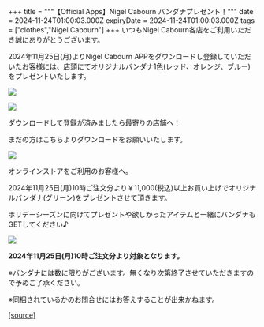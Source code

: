 +++
title = """【Official Apps】Nigel Cabourn バンダナプレゼント！"""
date = 2024-11-24T01:00:03.000Z
expiryDate = 2024-11-24T01:00:03.000Z
tags = ["clothes","Nigel Cabourn"]
+++
いつもNigel Cabourn各店をご利用いただき誠にありがとうございます。

2024年11月25日(月)よりNigel Cabourn APPをダウンロードし登録していただいたお客様には、店頭にてオリジナルバンダナ1色(レッド、オレンジ、ブルー)をプレゼントいたします。

![](https://cdn.shopify.com/s/files/1/0094/9295/5196/files/00266_800x800.jpg?v=1732252213)

![](https://cdn.shopify.com/s/files/1/0094/9295/5196/files/00272_800x800.jpg?v=1732252238)

ダウンロードして登録が済みましたら最寄りの店舗へ！

まだの方はこちらよりダウンロードをお願いいたします。

![](https://cdn.shopify.com/s/files/1/0094/9295/5196/files/1000_1000APP-POP_600x600_f4691427-ed83-4707-9b5b-d66d6ee36cb3.webp?v=1699942822)

オンラインストアをご利用のお客様へ。

2024年11月25日(月)10時ご注文分より￥11,000(税込)以上お買い上げでオリジナルバンダナ(グリーン)をプレゼントさせて頂きます。

ホリデーシーズンに向けてプレゼントや欲しかったアイテムと一緒にバンダナもGETしてください♪

![](https://cdn.shopify.com/s/files/1/0094/9295/5196/files/NCM1119000869s_800x800.jpg?v=1732085216)

**2024年11月25日(月)10時ご注文分より対象となります。**

※バンダナには数に限りがございます。無くなり次第終了させていただきますので予めご了承ください。

※同梱されているかのお問合せにはお答えすることが出来かねます。

[[source]](https://cabourn.jp/blogs/shop-info/20241124)
